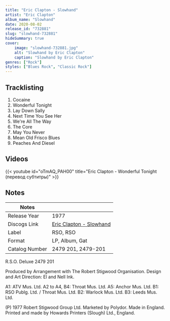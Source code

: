 ```yaml
---
title: "Eric Clapton - Slowhand"
artist: "Eric Clapton"
album_name: "Slowhand"
date: 2020-08-02
release_id: "732881"
slug: "slowhand-732881"
hideSummary: true
cover:
    image: "slowhand-732881.jpg"
    alt: "Slowhand by Eric Clapton"
    caption: "Slowhand by Eric Clapton"
genres: ["Rock"]
styles: ["Blues Rock", "Classic Rock"]
---
```


## Tracklisting
1. Cocaine
2. Wonderful Tonight
3. Lay Down Sally
4. Next Time You See Her
5. We're All The Way
6. The Core
7. May You Never
8. Mean Old Frisco Blues
9. Peaches And Diesel

## Videos
{{< youtube id="oTmAQ_PAH00" title="Eric Clapton - Wonderful Tonight (перевод субтитры)" >}}


## Notes

| Notes          |             |
| ---------------| ----------- |
| Release Year   | 1977 |
| Discogs Link   | [Eric Clapton - Slowhand](https://www.discogs.com/release/732881-Eric-Clapton-Slowhand) |
| Label          | RSO, RSO |
| Format         | LP, Album, Gat |
| Catalog Number | 2479 201, 2479-201 |

R.S.O. Deluxe 2479 201  Produced by Arrangement with The Robert Stigwood Organisation. Design and Art Direction: El and Nell Ink.  A1: ATV Mus. Ltd. A2 to A4, B4: Throat Mus. Ltd. A5: Anchor Mus. Ltd. B1: RSO Publg. Ltd. / Throat Mus. Ltd. B2: Warlock Mus. Ltd. B3: Leeds Mus. Ltd.  (P) 1977 Robert Stigwood Group Ltd. Marketed by Polydor. Made in England. Printed and made by Howards Printers (Slough) Ltd., England. 

